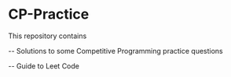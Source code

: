 # CP-Practice
This repository contains 

 -- Solutions to some Competitive Programming practice questions
 
 -- Guide to Leet Code
